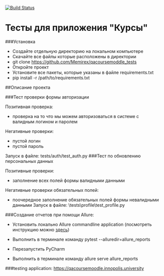 [![Build Status](https://app.travis-ci.com/Memirex/qacoursemoddle_tests.svg?branch=testing_required_fields)](https://app.travis-ci.com/github/Memirex/qacoursemoddle_tests/)

# Тесты для приложения "Курсы"
###Установка

- Создайте отдельную директорию на локальном компьютере
- Скачайте все файлы которые расположены в директории
- git clone https://github.com/Memirex/qacoursemoddle_tests
- Откройте проект
- Установите все пакеты, которые указаны в файле requirements.txt
- pip install -r /path/to/requirements.txt

##Описание проекта

###Тест проверки формы авторизации

Позитивная проверка:

- проверка на то что мы можем авторизоваться в системе с валидным логином и паролем

Негативные проверки:

- пустой логин
- пустой пароль

Запуск в файле: tests/auth/test_auth.py
###Тест по обновлению персональных данных

Позитивные проверки:

- заполнение всех полей формы валидными данными

Негативные проверки обязательных полей:

- поочередное заполнение обязательных полей формы невалидными данными Запуск в файле: \tests\profile\test_profile.py

###Создание отчетов при помощи Allure:

- Установить локально Allure commandline application (посмотреть инструкцию можно [здесь](https://docs.qameta.io/allure/))

- Выполнить в терминале команду pytest --alluredir=allure_reports

- Перезапустить PyCharm

- Выполнить в терминале команду allure serve allure_reports

###testing application:
https://qacoursemoodle.innopolis.university
